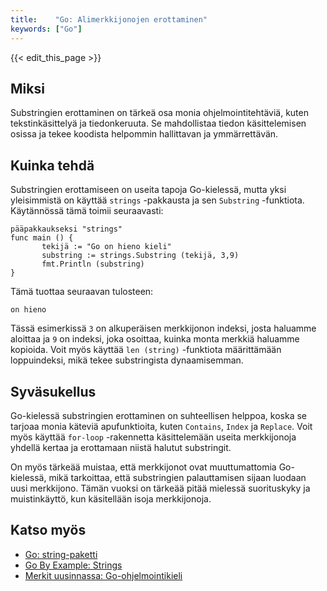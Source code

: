 ```yaml
---
title:    "Go: Alimerkkijonojen erottaminen"
keywords: ["Go"]
---
```


{{< edit_this_page >}}

## Miksi

Substringien erottaminen on tärkeä osa monia ohjelmointitehtäviä, kuten tekstinkäsittelyä ja tiedonkeruuta. Se mahdollistaa tiedon käsittelemisen osissa ja tekee koodista helpommin hallittavan ja ymmärrettävän. 

## Kuinka tehdä

Substringien erottamiseen on useita tapoja Go-kielessä, mutta yksi yleisimmistä on käyttää `strings` -pakkausta ja sen `Substring` -funktiota. Käytännössä tämä toimii seuraavasti:

```
pääpakkaukseksi "strings"
func main () {
       tekijä := "Go on hieno kieli"
       substring := strings.Substring (tekijä, 3,9)
       fmt.Println (substring)
}
```

Tämä tuottaa seuraavan tulosteen:

`on hieno`

Tässä esimerkissä `3` on alkuperäisen merkkijonon indeksi, josta haluamme aloittaa ja `9` on indeksi, joka osoittaa, kuinka monta merkkiä haluamme kopioida. Voit myös käyttää `len (string)` -funktiota määrittämään loppuindeksi, mikä tekee substringista dynaamisemman.

## Syväsukellus

Go-kielessä substringien erottaminen on suhteellisen helppoa, koska se tarjoaa monia käteviä apufunktioita, kuten `Contains`, `Index` ja `Replace`. Voit myös käyttää `for-loop` -rakennetta käsittelemään useita merkkijonoja yhdellä kertaa ja erottamaan niistä halutut substringit. 

On myös tärkeää muistaa, että merkkijonot ovat muuttumattomia Go-kielessä, mikä tarkoittaa, että substringien palauttamisen sijaan luodaan uusi merkkijono. Tämän vuoksi on tärkeää pitää mielessä suorituskyky ja muistinkäyttö, kun käsitellään isoja merkkijonoja.

## Katso myös

- [Go: string-paketti](https://golang.org/pkg/strings/)
- [Go By Example: Strings](https://gobyexample.com/strings)
- [Merkit uusinnassa: Go-ohjelmointikieli](https://www.youtube.com/watch?v=HvcXs9NEj1E)